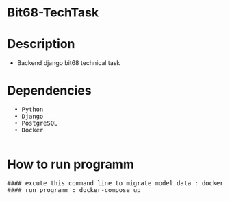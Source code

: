 # Bit68-TechTask

# Description
* Backend django bit68 technical task

# Dependencies
<pre>
  • Python 
  • Django
  • PostgreSQL
  • Docker
  
</pre>

# How to run programm
<pre>
#### excute this command line to migrate model data : docker-compose run web python manage.py migrate 
#### run programm : docker-compose up
</pre>
